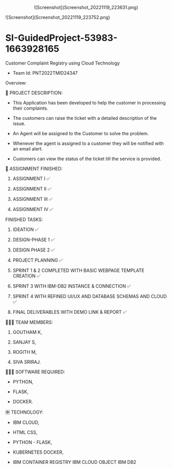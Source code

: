 <p align="center">![Screenshot](Screenshot_20221119_223631.png)</p>
![Screenshot](Screenshot_20221119_223752.png)





# SI-GuidedProject-53983-1663928165
Customer Complaint Registry using Cloud Technology

 * Team Id: PNT2022TMID24347


Overview:

📝 PROJECT DESCRIPTION: 

 * This Application has been developed to help the customer in processing their complaints. 
 
 * The customers can raise the ticket with a detailed description of the issue.
 
 * An Agent will be assigned to the Customer to solve the problem.
 
 * Whenever the agent is assigned to a customer they will be notified with an email alert. 
 
 * Customers can view the status of the ticket till the service is provided.



📒 ASSIGNMENT FINISHED: 

  1. ASSIGNMENT I ✅
 
  2. ASSIGNMENT II ✅
 
  3. ASSIGNMENT III ✅
 
  4. ASSIGNMENT IV ✅
  
 
 FINISHED TASKS:
 
 1. IDEATION ✅
 
 2. DESIGN-PHASE 1 ✅
 
 3. DESIGN PHASE 2 ✅

 4. PROJECT PLANNING ✅
 
 5. SPRINT 1 & 2 COMPLETED WITH BASIC WEBPAGE TEMPLATE CREATION ✅
 
 6. SPRINT 3 WITH IBM-DB2 INSTANCE & CONNECTION ✅
 
 7. SPRINT 4 WITH REFINED UI/UX AND DATABASE SCHEMAS AND CLOUD ✅
 
 8. FINAL DELIVERABLES WITH DEMO LINK & REPORT ✅



🧑🏻‍🦰 TEAM MEMBERS: 

 1. GOUTHAM K,

 2. SANJAY S,

 3. ROGITH M,

 4. SIVA SRIRAJ.
 
 
 

👨🏻‍💻 SOFTWARE REQUIRED: 

 * PYTHON,
 
 * FLASK,
 
 * DOCKER.
 
 
 
🈸 TECHNOLOGY: 

 * IBM CLOUD,
 
 * HTML	CSS,
 
 * PYTHON - FLASK,
 
 * KUBERNETES	DOCKER,
 
 * IBM CONTAINER REGISTRY	IBM CLOUD OBJECT	IBM DB2




 
 
